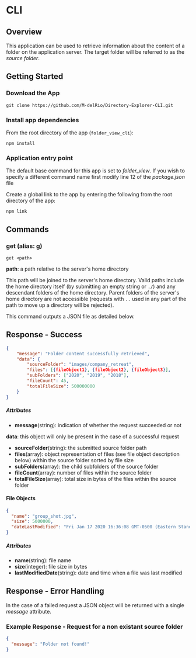 # CLI

## Overview

This application can be used to retrieve information about the content of a folder on the application server. The target folder will be referred to as the *source folder*. 

## Getting Started

### Download the App
``` console
git clone https://github.com/M-delRio/Directory-Explorer-CLI.git
```

### Install app dependencies
From the root directory of the app (`folder_view_cli`):

``` console
npm install
```

### Application entry point
The default base command for this app is set to *folder_view*. If you wish to specify a different command name first modify line 12 of the *package.json* file

Create a global link to the app by entering the following from the root directory of the app:

``` console
npm link
```

## Commands

### get (alias: g)
``` console
get <path>
```

**path**: a path relative to the server's home directory 

This path will be joined to the server's home directory. Valid paths include the home directory  itself (by submitting an empty string or `./`) and any descendant folders of the home directory. Parent folders of the server's home directory are not accessible (requests with `..` used in any part of the path to move up a directory will be rejected). 

This command outputs a JSON file as detailed below.

## Response - Success
```json
{
    "message": "Folder content successfully retrieved",
    "data": {
        "sourceFolder": "images/company_retreat",
        "files": [{fileObject1}, {fileObject2}, {fileObject3}],
        "subFolders": ["2020", "2019", "2018"],
        "fileCount": 45,
        "totalFileSize": 500000000
    }
}
```

##### Attributes
- **message**(string): indication of whether the request succeeded or not


**data**: this object will only be present in the case of a successful request
- **sourceFolder**(string): the submitted source folder path
- **files**(array): object representation of files (see file object description below) within the source folder sorted by file size 
- **subFolders**(array): the child subfolders of the source folder
- **fileCount**(array): number of files within the source folder
- **totalFileSize**(array): total size in bytes of the files within the source folder

#### File Objects
```json
{
  "name": "group_shot.jpg",
  "size": 5000000,
  "dateLastModified": "Fri Jan 17 2020 16:36:08 GMT-0500 (Eastern Standard Time)"
}
```

##### Attributes
- **name**(string): file name
- **size**(integer): file size in bytes
- **lastModifiedDate**(string): date and time when a file was last modified

## Response - Error Handling

In the case of a failed request a JSON object will be returned with a single *message* attribute. 

### Example Response - Request for a non existant source folder

```json
{
  "message": "Folder not found!"  
}
```



